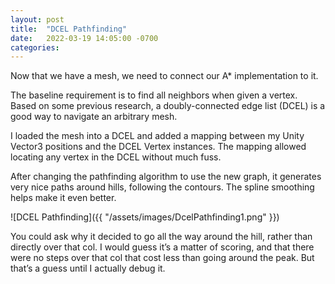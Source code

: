 ```yaml
---
layout: post
title:  "DCEL Pathfinding"
date:   2022-03-19 14:05:00 -0700
categories: 
---
```

Now that we have a mesh, we need to connect our A* implementation to it.

The baseline requirement is to find all neighbors when given a vertex.  Based on some previous research, a doubly-connected edge list (DCEL) is a good way to navigate an arbitrary mesh.

I loaded the mesh into a DCEL and added a mapping between my Unity Vector3 positions and the DCEL Vertex instances.  The mapping allowed locating any vertex in the DCEL without much fuss.

After changing the pathfinding algorithm to use the new graph, it generates very nice paths around hills, following the contours.  The spline smoothing helps make it even better.

![DCEL Pathfinding]({{ "/assets/images/DcelPathfinding1.png" }})

You could ask why it decided to go all the way around the hill, rather than directly over that col.  I would guess it’s a matter of scoring, and that there were no steps over that col that cost less than going around the peak.  But that’s a guess until I actually debug it.
